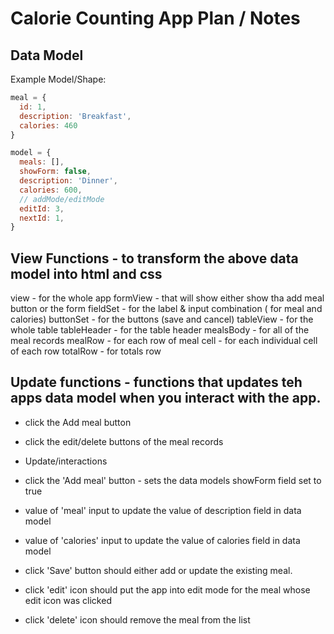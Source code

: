 # Calorie Counting App Plan / Notes

## Data Model

Example Model/Shape: 

```javascript
meal = {
  id: 1,
  description: 'Breakfast', 
  calories: 460
}

model = {
  meals: [],
  showForm: false,
  description: 'Dinner',
  calories: 600,
  // addMode/editMode 
  editId: 3,
  nextId: 1,
}
```

## View Functions - to transform the above data model into html and css 

view - for the whole app
  formView - that will show either show tha add meal button or the form
    fieldSet - for the label & input combination ( for meal and calories)
    buttonSet - for the buttons (save and cancel)
  tableView - for the whole table
    tableHeader - for the table header
    mealsBody - for all of the meal records
      mealRow - for each row of meal
        cell - for each individual cell of each row
      totalRow - for totals row

## Update functions - functions that updates teh apps data model when you interact with the app.

- click the Add meal button
- click the edit/delete buttons of the meal records


- Update/interactions
- click the 'Add meal' button - sets the data models showForm field set to true
- value of 'meal' input to update the value of description field in data model
- value of 'calories' input to update the value of calories field in data model
- click 'Save' button should either add or update the existing meal.
- click 'edit' icon should put the app into edit mode for the meal whose edit icon was clicked
- click 'delete' icon should remove the meal from the list